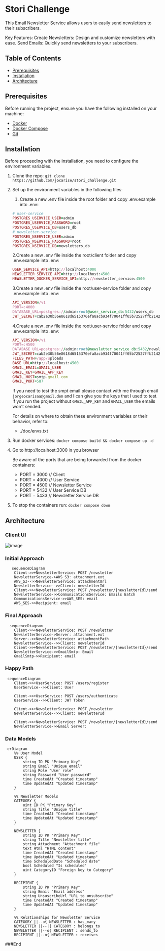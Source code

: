# Stori Challenge

This Email Newsletter Service allows users to easily send newsletters to their subscribers.

Key Features:
Create Newsletters: Design and customize newsletters with ease.
Send Emails: Quickly send newsletters to your subscribers.

## Table of Contents

- [Prerequisites](#prerequisites)
- [Installation](#installation)
- [Architecture](#architecture)

## Prerequisites

Before running the project, ensure you have the following installed on your machine:

- [Docker](https://docs.docker.com/get-docker/)
- [Docker Compose](https://docs.docker.com/compose/install/)
- [Git](https://git-scm.com/book/en/v2/Getting-Started-Installing-Git)

## Installation

Before proceeding with the installation, you need to configure the environment variables.

1. Clone the repo:
   ``git clone https://github.com/jocarise/stori_challenge.git``

2.  Set up the environment variables in the following files:
	1. Create a new .env file inside the root folder and copy .env.example into .env:
	```ruby
	# user-service
	POSTGRES_USERVICE_USER=admin
	POSTGRES_USERVICE_PASSWORD=root
	POSTGRES_USERVICE_DB=users_db
	# newsletter-service
	POSTGRES_NSERVICE_USER=admin
	POSTGRES_NSERVICE_PASSWORD=root
	POSTGRES_NSERVICE_DB=newsletters_db
	```

 	2.Create a new .env file inside the root/client folder and copy .env.example into .env:
	```ruby
	USER_SERVICE_API=http://localhost:4000
	NEWSLETTER_SERVICE_API=http://localhost:4500
	NEWSLETTER_DOCKER_SERVICE_API=http://newsletter_service:4500
	```

   	3.Create a new .env file inside the root/user-service folder and copy .env.example into .env:
	```ruby
	API_VERSION=/v1
	PORT=:4000
	DATABASE_URL=postgres://admin:root@user_service_db:5432/users_db
	JWT_SECRET=cab2e30b56e8618d6515370efa8acb934f70041ff05b72527ffb2142aefe088a
	```

	4.Create a new .env file inside the root/user-service folder and copy .env.example into .env:
	```ruby
	API_VERSION=/v1
	PORT=:4500
	DATABASE_URL=postgres://admin:root@newsletter_service_db:5432/newsletters_db
	JWT_SECRET=cab2e30b56e8618d6515370efa8acb934f70041ff05b72527ffb2142aefe088a
	FILES_PATH=/app/uploads
	BASE_URL=http://localhost:4500
	GMAIL_EMAIL=GMAIL_USER
	GMAIL_KEY=GMAIL_APP_KEY
	GMAIL_HOST=smtp.gmail.com
	GMAIL_PORT=587
	```
	If you need to test the smpt email please contact with me through email `jorgeocarisaa@gmail.dom` and I can give you the keys that I used to test.
	If you run the project without `GMAIL_APP_KEY` and `GMAIL_USER` the emails won't sended.

	For details on where to obtain these environment variables or their behavior, refer to:
	* ./doc/envs.txt

4. Run docker services:
 ``docker compose build && docker compose up -d``

5. Go to http://localhost:3000 in you browser

	Be aware of the ports that are being forwarded from the docker containers: 
	- PORT = 3000 // Client
	* PORT = 4000 // User Service
	+ PORT = 4500 // Newsletter Service
	- PORT = 5432 // User Service DB
	* PORT = 5433 // Newsletter Service DB

6. To stop the containers run:
 ``docker compose down``

## Architecture

### Client UI
![image](https://github.com/user-attachments/assets/03841029-0955-47f2-b6ee-dc5bf64ec0cf)

### Initial Approach
```mermaid
   sequenceDiagram
    Client->>+NewsletterService: POST /newsletter
    NewsletterService->AWS_S3: attachment.ext
    AWS_S3-->>NewsletterService: attachmentUrl
    NewsletterService-->>Client: newsletterId
    Client->>+NewsletterService: POST /newsletter/{newsletterId}/send
    NewsletterService->>CommunicationsService: Emails Batch
    CommunicationsService->>AWS_SES: email
    AWS_SES->>Recipient: email
```
### Final Approach
```mermaid
  sequenceDiagram
    Client->>+NewsletterService: POST /newsletter
    NewsletterService->Server: attachment.ext
    Server-->>NewsletterService: attachmentPath
    NewsletterService-->>Client: newsletterId
    Client->>+NewsletterService: POST /newsletter/{newsletterId}/send
    NewsletterService->>GmailSmtp: Email
    GmailSmtp->>Recipient: email
```

### Happy Path
```mermaid
 sequenceDiagram
    Client->>+UserService: POST /users/register
    UserService-->>Client: User

    Client->>+UserService: POST /users/authenticate
    UserService-->>Client: JWT Token

    Client->>+NewsletterService: POST /newsletter
    NewsletterService-->>Client: newsletterId

    Client->>+NewsletterService: POST /newsletter/{newsletterId}/send
    NewsletterService->>Email Server: 
```

### Data Models
```mermaid
 erDiagram
    %% User Model
    USER {
        string ID PK "Primary Key"
        string Email "Unique email"
        string Role "User role"
        string Password "User password"
        time CreatedAt "Created timestamp"
        time UpdatedAt "Updated timestamp"
    }

    %% Newsletter Models
    CATEGORY {
        uint ID PK "Primary Key"
        string Title "Unique title"
        time CreatedAt "Created timestamp"
        time UpdatedAt "Updated timestamp"
    }

    NEWSLETTER {
        string ID PK "Primary Key"
        string Title "Newsletter title"
        string Attachment "Attachment file"
        text Html "HTML content"
        time CreatedAt "Created timestamp"
        time UpdatedAt "Updated timestamp"
        time ScheduledDate "Scheduled date"
        bool Scheduled "Is scheduled"
        uint CategoryID "Foreign key to Category"
    }

    RECIPIENT {
        string ID PK "Primary Key"
        string Email "Email address"
        string UnsuscribeUrl "URL to unsubscribe"
        time CreatedAt "Created timestamp"
        time UpdatedAt "Updated timestamp"
    }

    %% Relationships for Newsletter Service
    CATEGORY ||--o{ NEWSLETTER : has_many
    NEWSLETTER ||--|{ CATEGORY : belongs_to
    NEWSLETTER ||--o{ RECIPIENT : sends_to
    RECIPIENT ||--o{ NEWSLETTER : receives
```

###End
